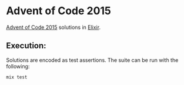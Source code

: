 # Advent of Code 2015
[Advent of Code 2015](https://adventofcode.com/2015) solutions in [Elixir](https://elixir-lang.org).

## Execution:
Solutions are encoded as test assertions. The suite can be run with the following:
```
mix test
```